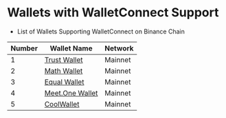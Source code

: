 # Wallets with WalletConnect Support

* List of Wallets Supporting WalletConnect on Binance Chain


| Number | Wallet Name                                            | Network                          |
| ------ | ------------------------------------------------------ | -------------------------------- |
| 1      | [Trust Wallet](wallets/trust-wallet.md)                | Mainnet                          |
| 2      | [Math Wallet](wallets/math-wallet.md)                  | Mainnet                          |
| 3      | [Equal Wallet](wallets/equal.md)                       | Mainnet                          |
| 4      | [Meet.One Wallet](wallets/meet.md)                       | Mainnet                          |
| 5      | [CoolWallet](wallets/cool-wallet.md)                   | Mainnet                          |
